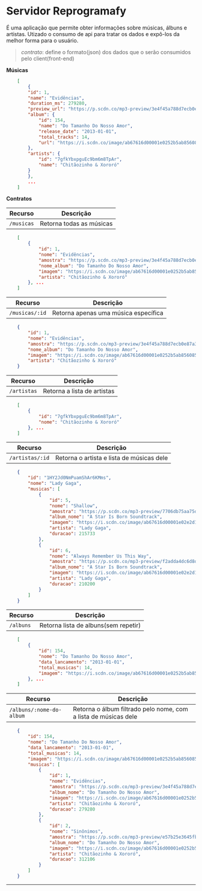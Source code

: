 # Servidor Reprogramafy

 É uma aplicação que permite obter informações sobre músicas, álbuns e artistas. Utizado o consumo de api para tratar os dados e expô-los da melhor forma para o usuário.



> *contrato*: define o formato(json) dos dados que o serão consumidos pelo client(front-end)

**Músicas**

```json
    [
        {
        "id": 1,
        "name": "Evidências",
        "duration_ms": 279280,
        "preview_url": "https://p.scdn.co/mp3-preview/3e4f45a788d7ecb0e87a32bf57119cd8124c8710?cid=d8a5ed958d274c2e8ee717e6a4b0971d",
        "album": {
            "id": 154,
            "name": "Do Tamanho Do Nosso Amor",
            "release_date": "2013-01-01",
            "total_tracks": 14,
            "url": "https://i.scdn.co/image/ab67616d00001e0252b5ab856085fe47ccec3cce"
        },
        "artists": {
            "id": "7gfkYbxpguEc9bm6m8TpAr",
            "name": "Chitãozinho & Xororó"
        }
        }, 
        ...
    ] 
```

**Contratos**

| Recurso | Descrição |
| --- | --- |
| `/musicas` | Retorna todas as músicas |
```json
    [
        {
            "id": 1,
            "nome": "Evidências",
            "amostra": "https://p.scdn.co/mp3-preview/3e4f45a788d7ecb0e87a32bf57119cd8124c8710?cid=d8a5ed958d274c2e8ee717e6a4b0971d",
            "nome_album": "Do Tamanho Do Nosso Amor",
            "imagem": "https://i.scdn.co/image/ab67616d00001e0252b5ab856085fe47ccec3cce",
            "artista": "Chitãozinho & Xororó"
        }, ...
    ]
```
| Recurso | Descrição |
| --- | --- |
| `/musicas/:id` | Retorna apenas uma música específica |
```json
    {
        "id": 1,
        "nome": "Evidências",
        "amostra": "https://p.scdn.co/mp3-preview/3e4f45a788d7ecb0e87a32bf57119cd8124c8710?cid=d8a5ed958d274c2e8ee717e6a4b0971d",
        "nome_album": "Do Tamanho Do Nosso Amor",
        "imagem": "https://i.scdn.co/image/ab67616d00001e0252b5ab856085fe47ccec3cce",
        "artista": "Chitãozinho & Xororó"
    }
```

| Recurso | Descrição |
| --- | --- |
| `/artistas` | Retorna a lista de artistas |
```json
    [
        {
            "id": "7gfkYbxpguEc9bm6m8TpAr",
            "nome": "Chitãozinho & Xororó"
        }, ...
    ]
```
| Recurso | Descrição |
| --- | --- |
| `/artistas/:id` | Retorna o artista e lista de músicas dele |
```json
    {
        "id": "1HY2Jd0NmPuamShAr6KMms",
        "nome": "Lady Gaga",
        "musicas": [
            {
                "id": 5,
                "nome": "Shallow",
                "amostra": "https://p.scdn.co/mp3-preview/7706db75aa75d9ca46e51b54a9ebcb85bff71be6?cid=d8a5ed958d274c2e8ee717e6a4b0971d",
                "album_nome": "A Star Is Born Soundtrack",
                "imagem": "https://i.scdn.co/image/ab67616d00001e02e2d156fdc691f57900134342",
                "artista": "Lady Gaga",
                "duracao": 215733
            },
            {
                "id": 6,
                "nome": "Always Remember Us This Way",
                "amostra": "https://p.scdn.co/mp3-preview/f2adda4dc6d8d38513510111a8d48facc8a4998d?cid=d8a5ed958d274c2e8ee717e6a4b0971d",
                "album_nome": "A Star Is Born Soundtrack",
                "imagem": "https://i.scdn.co/image/ab67616d00001e02e2d156fdc691f57900134342",
                "artista": "Lady Gaga",
                "duracao": 210200
            }
        ]
    }
```

| Recurso | Descrição |
| --- | --- |
| `/albuns` | Retorna lista de albuns(sem repetir)|
```json
    [
        {
            "id": 154,
            "nome": "Do Tamanho Do Nosso Amor",
            "data_lancamento": "2013-01-01",
            "total_musicas": 14,
            "imagem": "https://i.scdn.co/image/ab67616d00001e0252b5ab856085fe47ccec3cce",
        }, ...
    ]
```
| Recurso | Descrição |
| --- | --- |
| `/albuns/:nome-do-album` | Retorna o álbum filtrado pelo nome, com a lista de músicas dele  |
```json
    {
        "id": 154,
        "nome": "Do Tamanho Do Nosso Amor",
        "data_lancamento": "2013-01-01",
        "total_musicas": 14,
        "imagem": "https://i.scdn.co/image/ab67616d00001e0252b5ab856085fe47ccec3cce",
        "musicas": [
            {
                "id": 1,
                "nome": "Evidências",
                "amostra": "https://p.scdn.co/mp3-preview/3e4f45a788d7ecb0e87a32bf57119cd8124c8710?cid=d8a5ed958d274c2e8ee717e6a4b0971d",
                "album_nome": "Do Tamanho Do Nosso Amor",
                "imagem": "https://i.scdn.co/image/ab67616d00001e0252b5ab856085fe47ccec3cce",
                "artista": "Chitãozinho & Xororó",
                "duracao": 279280
            },
            {
                "id": 2,
                "nome": "Sinônimos",
                "amostra": "https://p.scdn.co/mp3-preview/e57b25e3645fbb8fe3288850a4cc44f348d24bcd?cid=d8a5ed958d274c2e8ee717e6a4b0971d",
                "album_nome": "Do Tamanho Do Nosso Amor",
                "imagem": "https://i.scdn.co/image/ab67616d00001e0252b5ab856085fe47ccec3cce",
                "artista": "Chitãozinho & Xororó",
                "duracao": 312106
            }
        ]
    }
```

---
